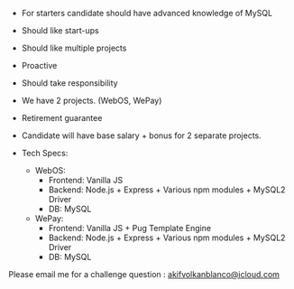 - For starters candidate should have advanced knowledge of MySQL
- Should like start-ups
- Should like multiple projects
- Proactive
- Should take responsibility
- We have 2 projects. (WebOS, WePay)
- Retirement guarantee

- Candidate will have base salary + bonus for 2 separate projects.

- Tech Specs:
  - WebOS:
    - Frontend: Vanilla JS
    - Backend: Node.js + Express + Various npm modules + MySQL2 Driver
    - DB: MySQL
  - WePay:
    - Frontend: Vanilla JS + Pug Template Engine
    - Backend: Node.js + Express + Various npm modules + MySQL2 Driver
    - DB: MySQL

Please email me for a challenge question : akifvolkanblanco@icloud.com
